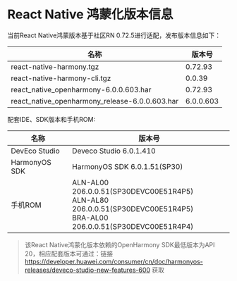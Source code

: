 # React Native 鸿蒙化版本信息

当前React Native鸿蒙版本基于社区RN 0.72.5进行适配，发布版本信息如下：

| 名称                          | 版本号                            |
| ----------------------------- | -------------------------------|
| react-native-harmony.tgz        | 0.72.93 |
| react-native-harmony-cli.tgz    | 0.0.39 |
| react_native_openharmony-6.0.0.603.har              | 0.72.93 |
| react_native_openharmony_release-6.0.0.603.har      | 6.0.0.603 |

配套IDE、SDK版本和手机ROM:

| 名称                          | 版本号                            |
| ----------------------------- | -------------------------------|
| DevEco Studio     | Deveco Studio 6.0.1.410 |
| HarmonyOS SDK     | HarmonyOS SDK 6.0.1.51(SP30) |
| 手机ROM           | ALN-AL00 206.0.0.51(SP30DEVC00E51R4P5) <br> ALN-AL80 206.0.0.51(SP30DEVC00E51R4P5) <br> BRA-AL00 206.0.0.51(SP30DEVC00E51R4P4) |

> 该React Native鸿蒙化版本依赖的OpenHarmony SDK最低版本为API 20，相应配套版本可通过：链接 https://developer.huawei.com/consumer/cn/doc/harmonyos-releases/deveco-studio-new-features-600 获取